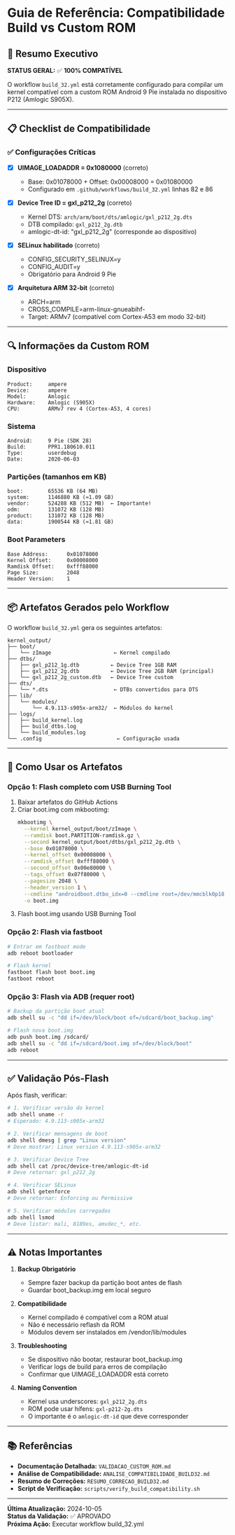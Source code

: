# Guia de Referência: Compatibilidade Build vs Custom ROM

## 🎯 Resumo Executivo

**STATUS GERAL:** ✅ **100% COMPATÍVEL**

O workflow `build_32.yml` está corretamente configurado para compilar um kernel compatível com a custom ROM Android 9 Pie instalada no dispositivo P212 (Amlogic S905X).

---

## 📋 Checklist de Compatibilidade

### ✅ Configurações Críticas
- [x] **UIMAGE_LOADADDR = 0x1080000** (correto)
  - Base: 0x01078000 + Offset: 0x00008000 = 0x01080000
  - Configurado em `.github/workflows/build_32.yml` linhas 82 e 86

- [x] **Device Tree ID = gxl_p212_2g** (correto)
  - Kernel DTS: `arch/arm/boot/dts/amlogic/gxl_p212_2g.dts`
  - DTB compilado: `gxl_p212_2g.dtb`
  - amlogic-dt-id: "gxl_p212_2g" (corresponde ao dispositivo)

- [x] **SELinux habilitado** (correto)
  - CONFIG_SECURITY_SELINUX=y
  - CONFIG_AUDIT=y
  - Obrigatório para Android 9 Pie

- [x] **Arquitetura ARM 32-bit** (correto)
  - ARCH=arm
  - CROSS_COMPILE=arm-linux-gnueabihf-
  - Target: ARMv7 (compatível com Cortex-A53 em modo 32-bit)

---

## 🔍 Informações da Custom ROM

### Dispositivo
```
Product:     ampere
Device:      ampere
Model:       Amlogic
Hardware:    Amlogic (S905X)
CPU:         ARMv7 rev 4 (Cortex-A53, 4 cores)
```

### Sistema
```
Android:     9 Pie (SDK 28)
Build:       PPR1.180610.011
Type:        userdebug
Date:        2020-06-03
```

### Partições (tamanhos em KB)
```
boot:        65536 KB (64 MB)
system:      1146880 KB (≈1.09 GB)
vendor:      524288 KB (512 MB)  ← Importante!
odm:         131072 KB (128 MB)
product:     131072 KB (128 MB)
data:        1900544 KB (≈1.81 GB)
```

### Boot Parameters
```
Base Address:      0x01078000
Kernel Offset:     0x00008000
Ramdisk Offset:    0xfff88000
Page Size:         2048
Header Version:    1
```

---

## 📦 Artefatos Gerados pelo Workflow

O workflow `build_32.yml` gera os seguintes artefatos:

```
kernel_output/
├── boot/
│   └── zImage                    ← Kernel compilado
├── dtbs/
│   ├── gxl_p212_1g.dtb          ← Device Tree 1GB RAM
│   ├── gxl_p212_2g.dtb          ← Device Tree 2GB RAM (principal)
│   └── gxl_p212_2g_custom.dtb   ← Device Tree custom
├── dts/
│   └── *.dts                     ← DTBs convertidos para DTS
├── lib/
│   └── modules/
│       └── 4.9.113-s905x-arm32/  ← Módulos do kernel
├── logs/
│   ├── build_kernel.log
│   ├── build_dtbs.log
│   └── build_modules.log
└── .config                        ← Configuração usada
```

---

## 🚀 Como Usar os Artefatos

### Opção 1: Flash completo com USB Burning Tool
1. Baixar artefatos do GitHub Actions
2. Criar boot.img com mkbootimg:
   ```bash
   mkbootimg \
     --kernel kernel_output/boot/zImage \
     --ramdisk boot.PARTITION-ramdisk.gz \
     --second kernel_output/boot/dtbs/gxl_p212_2g.dtb \
     --base 0x01078000 \
     --kernel_offset 0x00008000 \
     --ramdisk_offset 0xfff88000 \
     --second_offset 0x00e80000 \
     --tags_offset 0x07f80000 \
     --pagesize 2048 \
     --header_version 1 \
     --cmdline "androidboot.dtbo_idx=0 --cmdline root=/dev/mmcblk0p18 buildvariant=userdebug" \
     -o boot.img
   ```
3. Flash boot.img usando USB Burning Tool

### Opção 2: Flash via fastboot
```bash
# Entrar em fastboot mode
adb reboot bootloader

# Flash kernel
fastboot flash boot boot.img
fastboot reboot
```

### Opção 3: Flash via ADB (requer root)
```bash
# Backup da partição boot atual
adb shell su -c "dd if=/dev/block/boot of=/sdcard/boot_backup.img"

# Flash nova boot.img
adb push boot.img /sdcard/
adb shell su -c "dd if=/sdcard/boot.img of=/dev/block/boot"
adb reboot
```

---

## ✅ Validação Pós-Flash

Após flash, verificar:

```bash
# 1. Verificar versão do kernel
adb shell uname -r
# Esperado: 4.9.113-s905x-arm32

# 2. Verificar mensagens de boot
adb shell dmesg | grep "Linux version"
# Deve mostrar: Linux version 4.9.113-s905x-arm32

# 3. Verificar Device Tree
adb shell cat /proc/device-tree/amlogic-dt-id
# Deve retornar: gxl_p212_2g

# 4. Verificar SELinux
adb shell getenforce
# Deve retornar: Enforcing ou Permissive

# 5. Verificar módulos carregados
adb shell lsmod
# Deve listar: mali, 8189es, amvdec_*, etc.
```

---

## ⚠️ Notas Importantes

1. **Backup Obrigatório**
   - Sempre fazer backup da partição boot antes de flash
   - Guardar boot_backup.img em local seguro

2. **Compatibilidade**
   - Kernel compilado é compatível com a ROM atual
   - Não é necessário reflash da ROM
   - Módulos devem ser instalados em /vendor/lib/modules

3. **Troubleshooting**
   - Se dispositivo não bootar, restaurar boot_backup.img
   - Verificar logs de build para erros de compilação
   - Confirmar que UIMAGE_LOADADDR está correto

4. **Naming Convention**
   - Kernel usa underscores: `gxl_p212_2g.dts`
   - ROM pode usar hífens: `gxl-p212-2g.dts`
   - O importante é o `amlogic-dt-id` que deve corresponder

---

## 📚 Referências

- **Documentação Detalhada:** `VALIDACAO_CUSTOM_ROM.md`
- **Análise de Compatibilidade:** `ANALISE_COMPATIBILIDADE_BUILD32.md`
- **Resumo de Correções:** `RESUMO_CORRECAO_BUILD32.md`
- **Script de Verificação:** `scripts/verify_build_compatibility.sh`

---

**Última Atualização:** 2024-10-05  
**Status da Validação:** ✅ APROVADO  
**Próxima Ação:** Executar workflow build_32.yml

